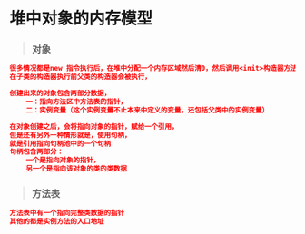 # 堆中对象的内存模型



> ### 对象

```json
很多情况都是new 指令执行后，在堆中分配一个内存区域然后清0，然后调用<init>构造器方法，然后初始化一些数据，
在子类的构造器执行前父类的构造器会被执行，

创建出来的对象包含两部分数据，
	一：指向方法区中方法表的指针，
	二：实例变量（这个实例变量不止本来中定义的变量，还包括父类中的实例变量）

在对象创建之后，会将指向对象的指针，赋给一个引用，
但是还有另外一种情形就是，使用句柄，
就是引用指向句柄池中的一个句柄
句柄包含两部分：
	一个是指向对象的指针，
	另一个是指向该对象的类的类数据
```



> ### 方法表

```json
方法表中有一个指向完整类数据的指针
其他的都是实例方法的入口地址
```

